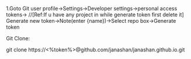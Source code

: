 1.Goto Git user profile->Settings->Developer settings->personal access tokens->   //[Ref:If u have any project in while generate token first delete it]
Generate new token->Note(enter {name})->Select repo box->Generate token

Git Clone:

git clone https://<%token%>@github.com/janashan/janashan.github.io.git
